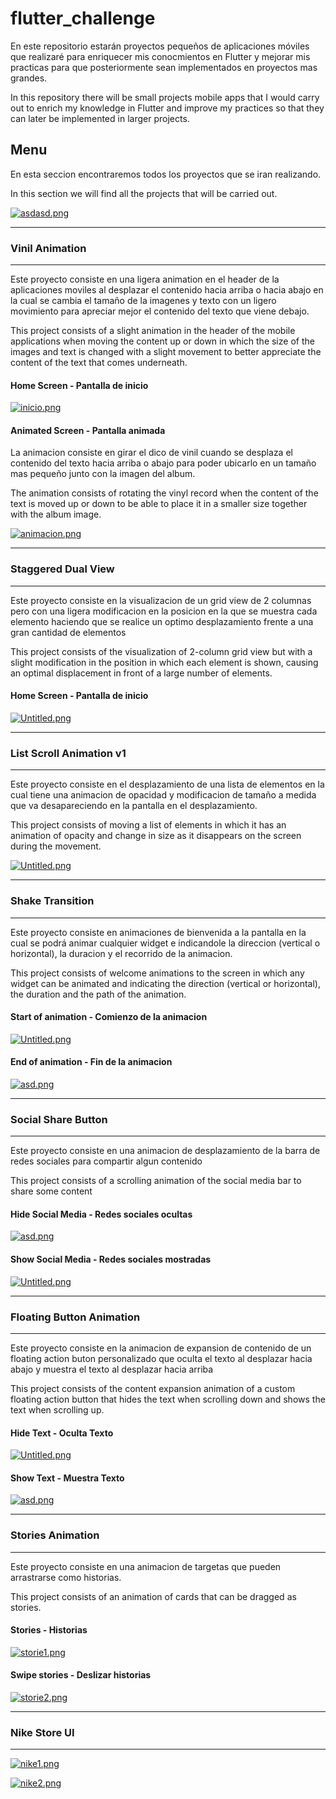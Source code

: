# flutter_challenge

En este repositorio estarán proyectos pequeños de aplicaciones móviles que realizaré para enriquecer mis conocmientos en Flutter y mejorar mis practicas para que posteriormente sean implementados en proyectos mas grandes.

In this repository there will be small projects mobile apps that I would carry out to enrich my knowledge in Flutter and improve my practices so that they can later be implemented in larger projects.

## Menu

En esta seccion encontraremos todos los proyectos que se iran realizando.

In this section we will find all the projects that will be carried out.

[![asdasd.png](https://i.postimg.cc/NG48GQYr/asdasd.png)](https://postimg.cc/JtsHPVs1)

------------
### Vinil Animation
------------

Este proyecto consiste en una ligera animation en el header de la aplicaciones moviles al desplazar el contenido hacia arriba o hacia abajo en la cual se cambia el tamaño de la imagenes y texto con un ligero movimiento para apreciar mejor el contenido del texto que viene debajo.

This project consists of a slight animation in the header of the mobile applications when moving the content up or down in which the size of the images and text is changed with a slight movement to better appreciate the content of the text that comes underneath.

#### Home Screen - Pantalla de inicio

[![inicio.png](https://i.postimg.cc/DyGfStb6/inicio.png)](https://postimg.cc/HVp1Kvz8)

#### Animated Screen - Pantalla animada
La animacion consiste en girar el dico de vinil cuando se desplaza el contenido del texto hacia arriba o abajo para poder ubicarlo en un tamaño mas pequeño junto con la imagen del album.

The animation consists of rotating the vinyl record when the content of the text is moved up or down to be able to place it in a smaller size together with the album image.

[![animacion.png](https://i.postimg.cc/m2pqGDr6/animacion.png)](https://postimg.cc/XpFxfndw)


------------
### Staggered Dual View
------------

Este proyecto consiste en la visualizacion de un grid view de 2 columnas pero con una ligera modificacion en la posicion en la que se muestra cada elemento haciendo que se realice un optimo desplazamiento frente a una gran cantidad de elementos

This project consists of the visualization of 2-column grid view but with a slight modification in the position in which each element is shown, causing an optimal displacement in front of a large number of elements.

#### Home Screen - Pantalla de inicio

[![Untitled.png](https://i.postimg.cc/rp8Jfmk8/Untitled.png)](https://postimg.cc/jDFP5R29)

------------
### List Scroll Animation v1
------------

Este proyecto consiste en el desplazamiento de una lista de elementos en la cual tiene una animacion de opacidad y modificacion de tamaño a medida que va desapareciendo en la pantalla en el desplazamiento.

This project consists of moving a list of elements in which it has an animation of opacity and change in size as it disappears on the screen during the movement.

[![Untitled.png](https://i.postimg.cc/3JJVkH16/Untitled.png)](https://postimg.cc/WtCXyCQ6)

------------
### Shake Transition
------------

Este proyecto consiste en animaciones de bienvenida a la pantalla en la cual se podrá animar cualquier widget e indicandole la direccion (vertical o horizontal), la duracion y el recorrido de la animacion. 

This project consists of welcome animations to the screen in which any widget can be animated and indicating the direction (vertical or horizontal), the duration and the path of the animation.

#### Start of animation - Comienzo de la animacion

[![Untitled.png](https://i.postimg.cc/ZYV3tjF8/Untitled.png)](https://postimg.cc/hhQhVLYv)

#### End of animation - Fin de la animacion

[![asd.png](https://i.postimg.cc/xT8m0HtW/asd.png)](https://postimg.cc/SJ0RdX0r)

------------
### Social Share Button
------------

Este proyecto consiste en una animacion de desplazamiento de la barra de redes sociales para compartir algun contenido

This project consists of a scrolling animation of the social media bar to share some content

#### Hide Social Media - Redes sociales ocultas

[![asd.png](https://i.postimg.cc/rF3VH9Dq/asd.png)](https://postimg.cc/gnybX8y7)

#### Show Social Media - Redes sociales mostradas

[![Untitled.png](https://i.postimg.cc/y8R1CSRc/Untitled.png)](https://postimg.cc/gxYFvjN2)

------------
### Floating Button Animation
------------

Este proyecto consiste en la animacion de expansion de contenido de un floating action buton personalizado que oculta el texto al desplazar hacia abajo y muestra el texto al desplazar hacia arriba

This project consists of the content expansion animation of a custom floating action button that hides the text when scrolling down and shows the text when scrolling up.

#### Hide Text - Oculta Texto

[![Untitled.png](https://i.postimg.cc/FR41BVnY/Untitled.png)](https://postimg.cc/PLStLYHH)

#### Show Text - Muestra Texto

[![asd.png](https://i.postimg.cc/KYLRfHQX/asd.png)](https://postimg.cc/7CHHYXpX)

------------
### Stories Animation
------------

Este proyecto consiste en una animacion de targetas que pueden arrastrarse como historias.

This project consists of an animation of cards that can be dragged as stories.

#### Stories - Historias

[![storie1.png](https://i.postimg.cc/3Jd0Tqd7/storie1.png)](https://postimg.cc/Whc1mXGf)

#### Swipe stories - Deslizar historias

[![storie2.png](https://i.postimg.cc/2jHLgYj2/storie2.png)](https://postimg.cc/ThDPWZDD)

------------
### Nike Store UI
------------

[![nike1.png](https://i.postimg.cc/NGC5cr0j/nike1.png)](https://postimg.cc/nM7HKr7y)

[![nike2.png](https://i.postimg.cc/pXgr9bzN/nike2.png)](https://postimg.cc/kBvqZHTw)
